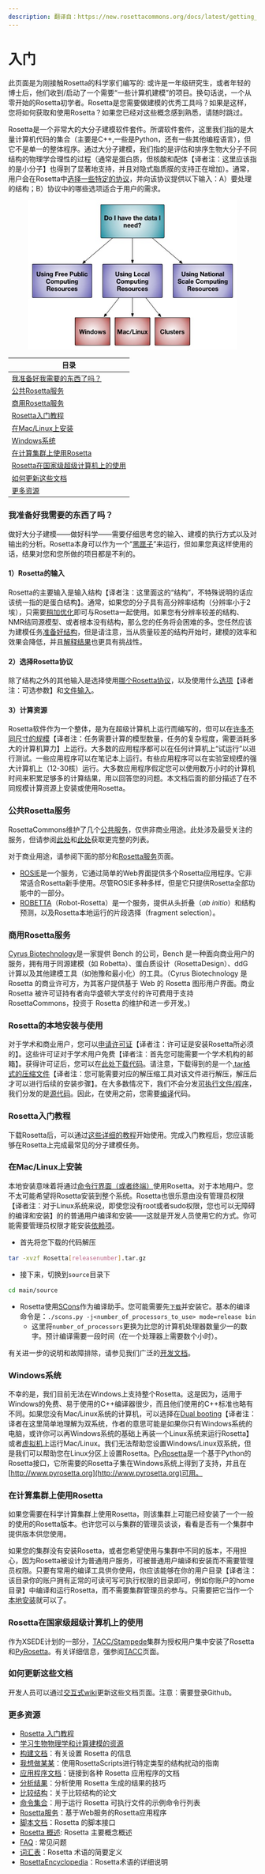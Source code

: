 ```yaml
---
description: 翻译自：https://new.rosettacommons.org/docs/latest/getting_started/Getting-Started
---
```


# 入门

此页面是为刚接触Rosetta的科学家们编写的: 或许是一年级研究生，或者年轻的博士后，他们收到/启动了一个需要“一些计算机建模”的项目。换句话说，一个从零开始的Rosetta初学者。Rosetta是您需要做建模的优秀工具吗？如果是这样，您将如何获取和使用Rosetta？如果您已经对这些概念感到熟悉，请随时跳过。

Rosetta是一个非常大的大分子建模软件套件。所谓软件套件，这里我们指的是大量计算机代码的集合（主要是C++,一些是Python，还有一些其他编程语言），但它不是单一的整体程序。通过大分子建模，我们指的是评估和排序生物大分子不同结构的物理学合理性的过程（通常是蛋白质，但核酸和配体【译者注：这里应该指的是小分子】也得到了显著地支持，并且对隐式脂质膜的支持正在增加）。通常，用户会在Rosetta中[选择一些特定的协议](https://new.rosettacommons.org/docs/latest/getting\_started/Solving-a-Biological-Problem)，并向该协议提供以下输入：A）要处理的结构；B）协议中的哪些选项适合于用户的需求。

<figure><img src="../.gitbook/assets/image.png" alt=""><figcaption></figcaption></figure>

| 目录                                                                                          |
| ------------------------------------------------------------------------------------------- |
| [我准备好我需要的东西了吗？](入门.md#wo-zhun-bei-hao-wo-xu-yao-de-dong-xi-le-ma)                           |
| [公共Rosetta服务](入门.md#gong-gong-rosetta-fu-wu)                                                |
| [商用Rosetta服务](入门.md#shang-yong-rosetta-fu-wu-1)                                             |
| [Rosetta入门教程](入门.md#rosetta-ru-men-jiao-cheng)                                              |
| [在Mac/Linux上安装](入门.md#zai-maclinux-shang-an-zhuang)                                         |
| [Windows系统](入门.md#windows-xi-tong)                                                          |
| [在计算集群上使用Rosetta](入门.md#zai-ji-suan-ji-qun-shang-shi-yong-rosetta-1)                        |
| [Rosetta在国家级超级计算机上的使用](入门.md#rosetta-zai-guo-jia-ji-chao-ji-ji-suan-ji-shang-de-shi-yong-1) |
| [如何更新这些文档](入门.md#ru-he-geng-xin-zhe-xie-wen-dang)                                           |
| [更多资源](入门.md#geng-duo-zi-yuan)                                                              |

### 我准备好我需要的东西了吗？

做好大分子建模——做好科学——需要仔细思考您的输入、建模的执行方式以及对输出的分析。Rosetta本身可以作为一个“[黑匣子](https://en.wikipedia.org/wiki/Black\_box)”来运行，但如果您真这样使用的话，结果对您和您所做的项目都是不利的。

#### 1）Rosetta的输入

Rosetta的主要输入是输入结构【译者注：这里面这的“结构”，不特殊说明的话应该统一指的是蛋白结构】。通常，如果您的分子具有高分辨率结构（分辨率小于2埃），只需要[稍加优化](https://new.rosettacommons.org/docs/latest/rosetta\_basics/preparation/preparing-structures)即可与Rosetta一起使用。如果您有分辨率较差的结构、NMR结同源模型、或者根本没有结构，那么您的任务将会困难的多。您任然应该为建模任务[准备好结构](https://new.rosettacommons.org/docs/latest/rosetta\_basics/preparation/preparing-structures)，但是请注意，当从质量较差的结构开始时，建模的效率和效果会降低，并且[解释结果](https://new.rosettacommons.org/docs/latest/getting\_started/Analyzing-Results)也更具有挑战性。

#### 2）选择Rosetta协议

除了结构之外的其他输入是选择使用[哪个Rosetta协议](https://new.rosettacommons.org/docs/latest/getting\_started/Solving-a-Biological-Problem)，以及使用什么[选项](https://new.rosettacommons.org/docs/latest/rosetta\_basics/running-rosetta-with-options#specifying-options)【译者注：可选参数】和[文件输入](https://new.rosettacommons.org/docs/latest/rosetta\_basics/file\_types/file-types-list#commonly-used-input-files)。

#### 3）计算资源

Rosetta软件作为一个整体，是为在超级计算机上运行而编写的，但可以在[许多不同尺寸的规模](https://new.rosettacommons.org/docs/latest/getting\_started/Rosetta-on-different-scales)【译者注：任务需要计算的模型数量，任务的复杂程度，需要消耗多大的计算机算力】上运行。大多数的应用程序都可以在任何计算机上“试运行”以进行测试。一些应用程序可以在笔记本上运行。有些应用程序可以在实验室规模的强大计算机上（12-30核）运行。大多数应用程序假定您可以使用数万小时的计算机时间来积累足够多的计算结果，用以回答您的问题。本文档后面的部分描述了在不同规模计算资源上安装或使用Rosetta。

### 公共Rosetta服务

RosettaCommons维护了几个[公共服务](https://new.rosettacommons.org/docs/latest/Rosetta-Servers)，仅供非商业用途。此处涉及最受关注的服务，但请参阅[此处](https://new.rosettacommons.org/docs/latest/Rosetta-Servers)和[此处](https://www.rosettacommons.org/software/servers)获取更完整的列表。

对于商业用途，请参阅下面的部分和[Rosetta服务](https://new.rosettacommons.org/docs/latest/Rosetta-Servers)页面。

* [ROSIE](http://rosie.rosettacommons.org/)是一个服务，它通过简单的Web界面提供多个Rosetta应用程序。它非常适合Rosetta新手使用。尽管ROSIE多种多样，但是它只提供Rosetta全部功能中的一部分。
* [ROBETTA](http://robetta.bakerlab.org/)（Robot-Rosetta）是一个服务，提供从头折叠（_ab initio_）和结构预测，以及Rosetta本地运行的片段选择（fragment selection）。

### 商用Rosetta服务

[Cyrus Biotechnology](https://cyrusbio.com/)是一家提供 Bench 的公司，Bench 是一种面向商业用户的服务，拥有用于同源建模（如 Robetta）、蛋白质设计（RosettaDesign）、ddG 计算以及其他建模工具（如弛豫和最小化）的工具。（Cyrus Biotechnology 是 Rosetta 的商业许可方，为其客户提供基于 Web 的 Rosetta 图形用户界面。商业 Rosetta 被许可证持有者向华盛顿大学支付的许可费用于支持 RosettaCommons，投资于 Rosetta 的维护和进一步开发。)

### Rosetta的本地安装与使用

对于学术和商业用户，您可以[申请许可证](http://c4c.uwc4c.com/express\_license\_technologies/rosetta)【译者注：许可证是安装Rosetta所必须的】。这些许可证对于学术用户免费【译者注：首先您可能需要一个学术机构的邮箱】。获得许可证后，您可以在[此处下载代码](https://www.rosettacommons.org/software/license-and-download)。请注意，下载得到的是一个[.tar格式的压缩文件](http://en.wikipedia.org/wiki/Tar\_\(computing\))【译者注：您可能需要对应的解压缩工具对该文件进行解压，解压后才可以进行后续的安装步骤】。在大多数情况下，我们不会分发[可执行文件/程序](http://en.wikipedia.org/wiki/Executable)，我们分发的是[源代码](http://en.wikipedia.org/wiki/Source\_code)。因此，在使用之前，您需要[编译](http://en.wikipedia.org/wiki/Compiler)代码。

### Rosetta入门教程

下载Rosetta后，可以通过[这些详细的教程](https://www.rosettacommons.org/demos/latest/Home#tutorials)开始使用。完成入门教程后，您应该能够在Rosetta上完成最常见的分子建模任务。

### 在Mac/Linux上安装

本地安装意味着将通过[命令行界面（或者终端）](http://en.wikipedia.org/wiki/Command-line\_interface)使用Rosetta。对于本地用户。您不太可能希望将Rosetta安装到整个系统。Rosetta也很乐意由没有管理员权限【译者注：对于Linux系统来说，即使您没有root或者sudo权限，您也可以无障碍的编译和安装】的的普通用户编译和安装——这就是开发人员使用它的方式。你可能需要管理员权限才能安装[依赖项](https://new.rosettacommons.org/docs/latest/build\_documentation/Build-Documentation#dependencies)。

* 首先将您下载的代码解压

```bash
tar -xvzf Rosetta[releasenumber].tar.gz
```

* 接下来，切换到`source`目录下

```bash
cd main/source
```

* Rosetta使用[SCons](http://www.scons.org/)作为编译助手。您可能需要先[`下载`](http://www.scons.org/download.php)并安装它。基本的编译命令是：`./scons.py -j<number_of_processors_to_use> mode=release bin`
  * 这里将`number_of_processors`更换为比您的计算机处理器数量少一的数字。预计编译需要一段时间（在一个处理器上需要数个小时）。

有关进一步的说明和故障排除，请参见我们广泛的[开发文档](https://new.rosettacommons.org/docs/latest/build\_documentation/Build-Documentation#compiling-rosetta-3)。

### Windows系统

不幸的是，我们目前无法在Windows上支持整个Rosetta。这是因为，适用于Windows的免费、易于使用的C++编译器很少，而且他们使用的C++标准也略有不同。如果您没有Mac/Linux系统的计算机，可以选择在[Dual booting](http://en.wikipedia.org/wiki/Multi-booting#Windows\_and\_Linux)【译者注：译者在这里简单地理解为双系统，作者的意思可能是如果你只有Windows系统的电脑，或许你可以再Windows系统的基础上再装一个Linux系统来运行Rosetta】或者[虚拟机](https://en.wikipedia.org/wiki/Virtual\_machine)上运行Mac/Linux。我们无法帮助您设置Windows/Linux双系统，但是我们可以帮助您在Linux分区上设置Rosetta。[PyRosetta](https://new.rosettacommons.org/docs/latest/scripting\_documentation/PyRosetta/PyRosetta)是一个基于Python的Rosetta接口，它所需要的Rosetta子集在Windows系统上得到了支持，并且在[http://www.pyrosetta.org](http://www.pyrosetta.org)可用。

### 在计算集群上使用Rosetta

如果您需要在科学计算集群上使用Rosetta，则该集群上可能已经安装了一个一般的使用的Rosetta版本。也许您可以与集群的管理员谈谈，看看是否有一个集群中提供版本供您使用。

如果您的集群没有安装Rosetta，或者您希望使用与集群中不同的版本，不用担心，因为Rosetta被设计为普通用户服务，可被普通用户编译和安装而不需要管理员权限。只要有常用的编译工具供你使用，你应该能够在你的用户目录【译者注：该目录你的账户拥有正常的可读可写可执行权限的目录即可，例如你账户的home目录】中编译和运行Rosetta，而不需要集群管理员的参与。只需要把它当作一个[本地安装](https://new.rosettacommons.org/docs/latest/getting\_started/Getting-Started#local-installation-and-use-of-rosetta\_installation-on-mac-linux)就可以了。

### Rosetta在国家级超级计算机上的使用

作为XSEDE计划的一部分，[TACC/Stampede](https://new.rosettacommons.org/docs/latest/build\_documentation/TACC)集群为授权用户集中安装了Rosetta和[PyRosetta](https://new.rosettacommons.org/docs/latest/scripting\_documentation/PyRosetta/PyRosetta)。有关详细信息，强参阅[TACC](https://new.rosettacommons.org/docs/latest/build\_documentation/TACC)页面。

### 如何更新这些文档

开发人员可以通过[交互式wiki](https://www.rosettacommons.org/docs/wiki/Home)更新这些文档页面。注意：需要登录Github。

### 更多资源

* [Rosetta 入门教程](https://www.rosettacommons.org/demos/latest/Home#tutorials)
* [学习生物物理学和计算建模的资源](https://new.rosettacommons.org/docs/latest/getting\_started/Resources-for-learning-biophysics-and-computational-modeling)
* [构建文档](https://new.rosettacommons.org/docs/latest/build\_documentation/Build-Documentation)：有关设置 Rosetta 的信息
* [我想做某某](https://new.rosettacommons.org/docs/latest/getting\_started/I-want-to-do-x)：使用RosettaScripts进行特定类型的结构扰动的指南
* [应用程序文档](https://new.rosettacommons.org/docs/latest/application\_documentation/Application-Documentation)：链接到各种 Rosetta 应用程序的文档
* [分析结果](https://new.rosettacommons.org/docs/latest/getting\_started/Analyzing-Results)：分析使用 Rosetta 生成的结果的技巧
* [比较结构](https://new.rosettacommons.org/docs/latest/getting\_started/Comparing-Structures)：关于比较结构的论文
* [命令集合](https://new.rosettacommons.org/docs/latest/application\_documentation/commands-collection)：用于运行 Rosetta 可执行文件的示例命令行列表
* [Rosetta服务](https://new.rosettacommons.org/docs/latest/Rosetta-Servers)：基于Web服务的Rosetta应用程序
* [脚本文档](https://new.rosettacommons.org/docs/latest/scripting\_documentation/Scripting-Documentation)：Rosetta 的脚本接口
* [Rosetta 概述](https://new.rosettacommons.org/docs/latest/rosetta\_basics/structural\_concepts/Rosetta-overview): Rosetta 主要概念概述
* [FAQ](https://new.rosettacommons.org/docs/latest/getting\_started/FAQ) : 常见问题
* [词汇表](https://new.rosettacommons.org/docs/latest/rosetta\_basics/Glossary/Glossary)：Rosetta 术语的简要定义
* [RosettaEncyclopedia](https://new.rosettacommons.org/docs/latest/rosetta\_basics/RosettaEncyclopedia)：Rosetta术语的详细说明
